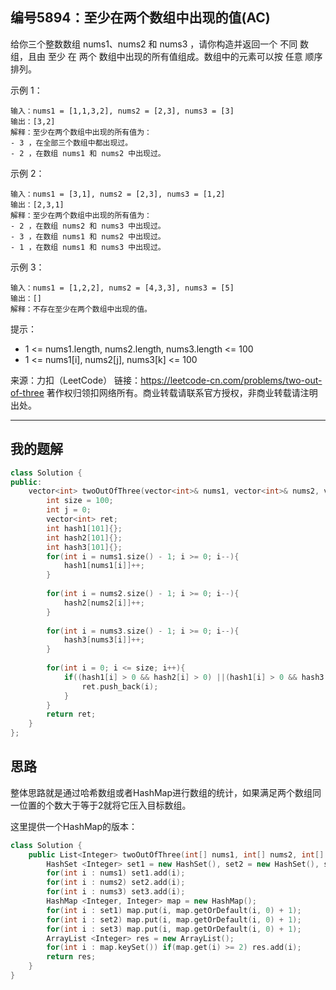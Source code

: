## 编号5894：至少在两个数组中出现的值(AC)

给你三个整数数组 nums1、nums2 和 nums3 ，请你构造并返回一个 不同 数组，且由 至少 在 两个 数组中出现的所有值组成。数组中的元素可以按 任意 顺序排列。
 

示例 1：
```
输入：nums1 = [1,1,3,2], nums2 = [2,3], nums3 = [3]
输出：[3,2]
解释：至少在两个数组中出现的所有值为：
- 3 ，在全部三个数组中都出现过。
- 2 ，在数组 nums1 和 nums2 中出现过。
```
示例 2：
```
输入：nums1 = [3,1], nums2 = [2,3], nums3 = [1,2]
输出：[2,3,1]
解释：至少在两个数组中出现的所有值为：
- 2 ，在数组 nums2 和 nums3 中出现过。
- 3 ，在数组 nums1 和 nums2 中出现过。
- 1 ，在数组 nums1 和 nums3 中出现过。
```
示例 3：
```
输入：nums1 = [1,2,2], nums2 = [4,3,3], nums3 = [5]
输出：[]
解释：不存在至少在两个数组中出现的值。 
```
提示：

* 1 <= nums1.length, nums2.length, nums3.length <= 100
* 1 <= nums1[i], nums2[j], nums3[k] <= 100

来源：力扣（LeetCode）
链接：https://leetcode-cn.com/problems/two-out-of-three
著作权归领扣网络所有。商业转载请联系官方授权，非商业转载请注明出处。

---
## 我的题解

```c++
class Solution {
public:
    vector<int> twoOutOfThree(vector<int>& nums1, vector<int>& nums2, vector<int>& nums3) {
        int size = 100;
        int j = 0;
        vector<int> ret;
        int hash1[101]{};
        int hash2[101]{};
        int hash3[101]{};
        for(int i = nums1.size() - 1; i >= 0; i--){
            hash1[nums1[i]]++;
        }
        
        for(int i = nums2.size() - 1; i >= 0; i--){
            hash2[nums2[i]]++;
        }
        
        for(int i = nums3.size() - 1; i >= 0; i--){
            hash3[nums3[i]]++;
        }
        
        for(int i = 0; i <= size; i++){
            if((hash1[i] > 0 && hash2[i] > 0) ||(hash1[i] > 0 && hash3[i] > 0) || (hash2[i] > 0 && hash3[i] > 0)){
                ret.push_back(i);
            }
        }
        return ret;
    }
};
```
## 思路

整体思路就是通过哈希数组或者HashMap进行数组的统计，如果满足两个数组同一位置的个数大于等于2就将它压入目标数组。

这里提供一个HashMap的版本：
```c++
class Solution {
    public List<Integer> twoOutOfThree(int[] nums1, int[] nums2, int[] nums3) {
        HashSet <Integer> set1 = new HashSet(), set2 = new HashSet(), set3 = new HashSet();
        for(int i : nums1) set1.add(i);
        for(int i : nums2) set2.add(i);
        for(int i : nums3) set3.add(i);
        HashMap <Integer, Integer> map = new HashMap();
        for(int i : set1) map.put(i, map.getOrDefault(i, 0) + 1);
        for(int i : set2) map.put(i, map.getOrDefault(i, 0) + 1);
        for(int i : set3) map.put(i, map.getOrDefault(i, 0) + 1);
        ArrayList <Integer> res = new ArrayList();
        for(int i : map.keySet()) if(map.get(i) >= 2) res.add(i);
        return res;
    }
}
```